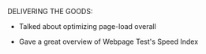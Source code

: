 DELIVERING THE GOODS:

* Talked about optimizing page-load overall

* Gave a great overview of Webpage Test's Speed Index